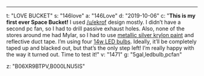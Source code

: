 ---
t: "LOVE BUCKET"
s: "146love"
a: "146Love"
d: "2019-10-06"
c: "<strong>This is my first ever Space Bucket!</strong> I used <a href='/u/ekrof'>/u/ekrof</a> design mostly. I didn’t have a second pc fan, so I had to drill passive exhaust holes. Also, none of the stores around me had Mylar, so I had to use <a href='https://www.amazon.com/Krylon-1401-Bright-Aerosol-Metallic/dp/B000LNU5IS/ref=as_li_ss_tl?ie=UTF8&linkCode=ll1&tag=spacbuck-20&linkId=e84fdaab69620a8a201423a087c0bacc'>metallic silver krylon paint</a> and reflective duct tape. I’m using four <a href='https://www.amazon.com/JULLISON-A19-Equivalent-Non-dimmable-UL-Listed/dp/B06XR9BTPV/ref=as_li_ss_tl?s=hi&ie=UTF8&qid=1516059376&sr=1-10&keywords=14w+led&linkCode=ll1&tag=spacbuck-20&linkId=6e8e4ece755989e0b700f94d8c3e7166'>14w LED bulbs</a>. Ideally, it’ll be completely taped up and blacked out, but that’s the only step left! I’m really happy with the way it turned out. Time to test it!"
v: "1471"
g: "5gal,ledbulb,pcfan"

z: "B06XR9BTPV,B000LNU5IS"
